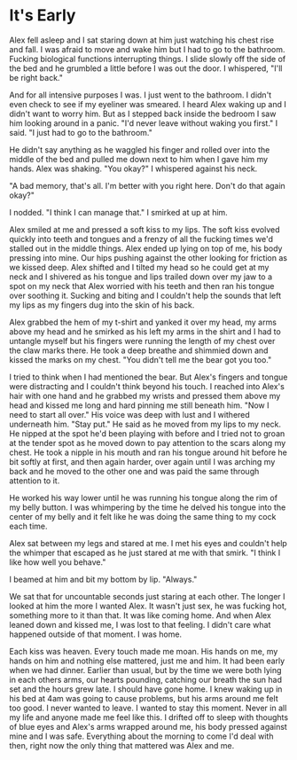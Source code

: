 #  It's Early

Alex fell asleep and I sat staring down at him just watching his chest rise and
fall. I was afraid to move and wake him but I had to go to the bathroom. Fucking
biological functions interrupting things. I slide slowly off the side of the bed
and he grumbled a little before I was out the door. I whispered, "I'll be right
back."

And for all intensive purposes I was. I just went to the bathroom. I didn't even
check to see if my eyeliner was smeared. I heard Alex waking up and I didn't
want to worry him. But as I stepped back inside the bedroom I saw him looking
around in a panic. "I'd never leave without waking you first." I said. "I just
had to go to the bathroom."

He didn't say anything as he waggled his finger and rolled over into the middle
of the bed and pulled me down next to him when I gave him my hands. Alex was
shaking. "You okay?" I whispered against his neck.

"A bad memory, that's all. I'm better with you right here. Don't do that again
okay?"

I nodded. "I think I can manage that." I smirked at up at him.

Alex smiled at me and pressed a soft kiss to my lips. The soft kiss evolved
quickly into teeth and tongues and a frenzy of all the fucking times we'd
stalled out in the middle things. Alex ended up lying on top of me, his body
pressing into mine. Our hips pushing against the other looking for friction as
we kissed deep. Alex shifted and I tilted my head so he could get at my neck and
I shivered as his tongue and lips trailed down over my jaw to a spot on my neck
that Alex worried with his teeth and then ran his tongue over soothing it.
Sucking and biting and I couldn't help the sounds that left my lips as my
fingers dug into the skin of his back.

Alex grabbed the hem of my t-shirt and yanked it over my head, my arms above my
head and he smirked as his left my arms in the shirt and I had to untangle
myself but his fingers were running the length of my chest over the claw marks
there. He took a deep breathe and shimmied down and kissed the marks on my
chest. "You didn't tell me the bear got you too."

I tried to think when I had mentioned the bear. But Alex's fingers and tongue
were distracting and I couldn't think beyond his touch. I reached into Alex's
hair with one hand and he grabbed my wrists and pressed them above my head and
kissed me long and hard pinning me still beneath him. "Now I need to start all
over." His voice was deep with lust and I withered underneath him. "Stay put."
He said as he moved from my lips to my neck. He nipped at the spot he'd been
playing with before and I tried not to groan at the tender spot as he moved down
to pay attention to the scars along my chest. He took a nipple in his mouth and
ran his tongue around hit before he bit softly at first, and then again harder,
over again until I was arching my back and he moved to the other one and was
paid the same through attention to it.

He worked his way lower until he was running his tongue along the rim of my
belly button. I was whimpering by the time he delved his tongue into the center
of my belly and it felt like he was doing the same thing to my cock each time.

Alex sat between my legs and stared at me. I met his eyes and couldn't help the
whimper that escaped as he just stared at me with that smirk. "I think I like
how well you behave."

I beamed at him and bit my bottom by lip. "Always."

We sat that for uncountable seconds just staring at each other. The longer I
looked at him the more I wanted Alex. It wasn't just sex, he was fucking hot,
something more to it than that. It was like coming home. And when Alex leaned
down and kissed me, I was lost to that feeling. I didn't care what happened
outside of that moment. I was home.

Each kiss was heaven. Every touch made me moan. His hands on me, my hands on him
and nothing else mattered, just me and him. It had been early when we had
dinner. Earlier than usual, but by the time we were both lying in each others
arms, our hearts pounding, catching our breath the sun had set and the hours
grew late. I should have gone home. I knew waking up in his bed at 4am was going
to cause problems, but his arms around me felt too good. I never wanted to
leave. I wanted to stay this moment. Never in all my life and anyone made me
feel like this. I drifted off to sleep with thoughts of blue eyes and Alex's
arms wrapped around me, his body pressed against mine and I was safe. Everything
about the morning to come I'd deal with then, right now the only thing that
mattered was Alex and me.

